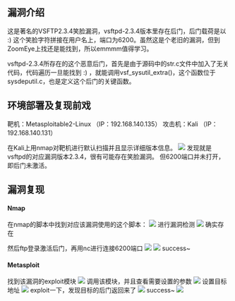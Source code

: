 ## 漏洞介绍
这是著名的VSFTP2.3.4笑脸漏洞，vsftpd-2.3.4版本里存在后门，后门载荷是以 :) 这个笑脸字符拼接在用户名上，端口为6200。虽然这是个老旧的漏洞，但到ZoomEye上找还是能找到，所以emmmm值得学习。

vsftpd-2.3.4所存在的这个恶意后门，首先是由于源码中的str.c文件中加入了无关代码，代码遍历一旦能找到 :) ，就能调用vsf_sysutil_extra()，这个函数位于sysdeputil.c，也是定义这个后门的关键函数。

## 环境部署及复现前戏
靶机：Metasploitable2-Linux （IP：192.168.140.135）
攻击机：Kali （IP：192.168.140.131）

在Kali上用nmap对靶机进行默认扫描并且显示详细版本信息。
![](https://github.com/saiyanlee/Record/blob/master/Sys/CVE-2011-02523/images/1.png)
发现就是vsftpd的对应漏洞版本2.3.4，很有可能存在笑脸漏洞。
但6200端口并未打开，即后门未激活。

## 漏洞复现
#### Nmap
在nmap的脚本中找到对应该漏洞使用的这个脚本：
![](https://github.com/saiyanlee/Record/blob/master/Sys/CVE-2011-02523/images/2.png)
进行漏洞检测
![](https://github.com/saiyanlee/Record/blob/master/Sys/CVE-2011-02523/images/3.png)
确实存在

然后ftp登录激活后门，再用nc进行连接6200端口
![](https://github.com/saiyanlee/Record/blob/master/Sys/CVE-2011-02523/images/9.png)
![](https://github.com/saiyanlee/Record/blob/master/Sys/CVE-2011-02523/images/10.png)
success~

#### Metasploit
找到该漏洞的exploit模块
![](https://github.com/saiyanlee/Record/blob/master/Sys/CVE-2011-02523/images/4.png)
调用该模块，并且查看需要设置的参数
![](https://github.com/saiyanlee/Record/blob/master/Sys/CVE-2011-02523/images/5.png)
设置目标地址
![](https://github.com/saiyanlee/Record/blob/master/Sys/CVE-2011-02523/images/6.png)
exploit一下，发现目标的后门返回来了
![](https://github.com/saiyanlee/Record/blob/master/Sys/CVE-2011-02523/images/7.png)
success~
![](https://github.com/saiyanlee/Record/blob/master/Sys/CVE-2011-02523/images/8.png)
